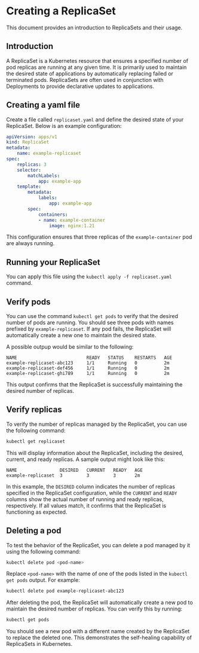 # Creating a ReplicaSet

This document provides an introduction to ReplicaSets and their usage.

## Introduction
A ReplicaSet is a Kubernetes resource that ensures a specified number of pod replicas are running at any given time. It is primarily used to maintain the desired state of applications by automatically replacing failed or terminated pods. ReplicaSets are often used in conjunction with Deployments to provide declarative updates to applications.

## Creating a yaml file
Create a file called `replicaset.yaml` and define the desired state of your ReplicaSet. Below is an example configuration:

```yaml
apiVersion: apps/v1
kind: ReplicaSet
metadata:
    name: example-replicaset
spec:
    replicas: 3
    selector:
        matchLabels:
            app: example-app
    template:
        metadata:
            labels:
                app: example-app
        spec:
            containers:
            - name: example-container
                image: nginx:1.21
```

This configuration ensures that three replicas of the `example-container` pod are always running. 

## Running your ReplicaSet
You can apply this file using the `kubectl apply -f replicaset.yaml` command.

## Verify pods
You can use the command `kubectl get pods` to verify that the desired number of pods are running. You should see three pods with names prefixed by `example-replicaset`. If any pod fails, the ReplicaSet will automatically create a new one to maintain the desired state.

A possible outpup would be similar to the following:

```
NAME                          READY   STATUS    RESTARTS   AGE
example-replicaset-abc123     1/1     Running   0          2m
example-replicaset-def456     1/1     Running   0          2m
example-replicaset-ghi789     1/1     Running   0          2m
```

This output confirms that the ReplicaSet is successfully maintaining the desired number of replicas.

## Verify replicas

To verify the number of replicas managed by the ReplicaSet, you can use the following command:

```bash
kubectl get replicaset
```

This will display information about the ReplicaSet, including the desired, current, and ready replicas. A sample output might look like this:

```
NAME                DESIRED   CURRENT   READY   AGE
example-replicaset  3         3         3       2m
```

In this example, the `DESIRED` column indicates the number of replicas specified in the ReplicaSet configuration, while the `CURRENT` and `READY` columns show the actual number of running and ready replicas, respectively. If all values match, it confirms that the ReplicaSet is functioning as expected.

## Deleting a pod
To test the behavior of the ReplicaSet, you can delete a pod managed by it using the following command:

```bash
kubectl delete pod <pod-name>
```

Replace `<pod-name>` with the name of one of the pods listed in the `kubectl get pods` output. For example:

```bash
kubectl delete pod example-replicaset-abc123
```

After deleting the pod, the ReplicaSet will automatically create a new pod to maintain the desired number of replicas. You can verify this by running:

```bash
kubectl get pods
```

You should see a new pod with a different name created by the ReplicaSet to replace the deleted one. This demonstrates the self-healing capability of ReplicaSets in Kubernetes.
